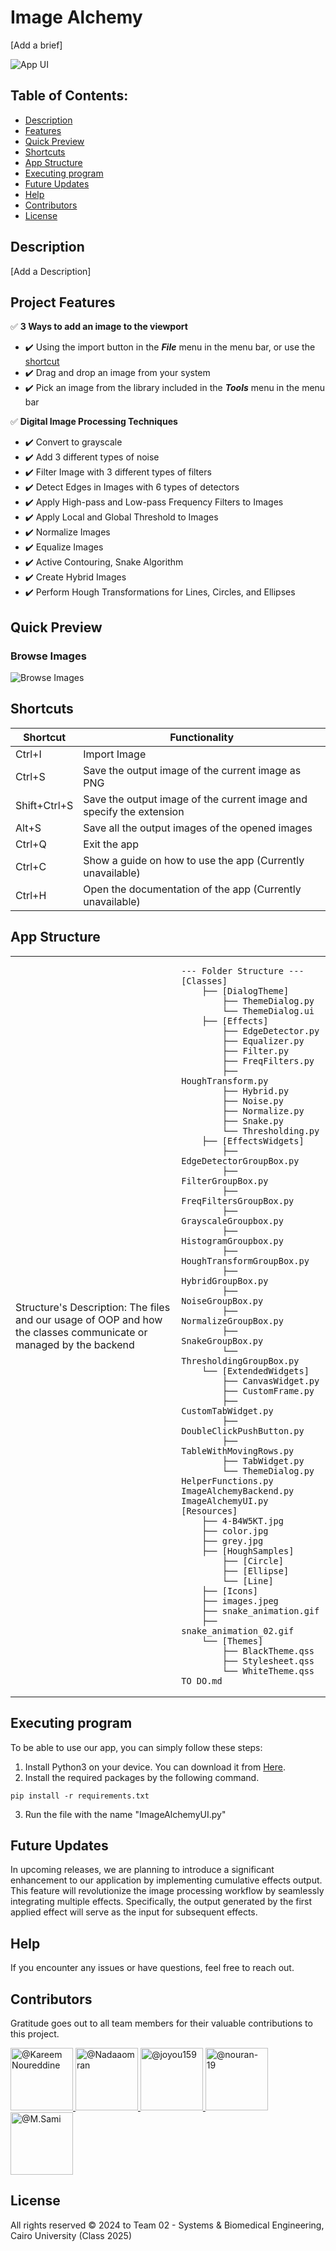 # Image Alchemy
[Add a brief]

![App UI](https://github.com/Computer-Vision-Spring-2024/Task-2/blob/main/README_resources/App_UI.png)


## Table of Contents:
- [Description](#description)
- [Features](#project-features)
- [Quick Preview](#quick-preview)
- [Shortcuts](#shortcuts)
- [App Structure](#app-structure)
- [Executing program](#executing-program)
- [Future Updates](#future-updates)
- [Help](#help)
- [Contributors](#contributors)
- [License](#license)

## Description

[Add a Description]

## Project Features
:white_check_mark: **3 Ways to add an image to the viewport**
- :heavy_check_mark: Using the import button in the **_File_** menu in the menu bar, or use the [shortcut](#shortcuts)
- :heavy_check_mark: Drag and drop an image from your system
- :heavy_check_mark: Pick an image from the library included in the **_Tools_** menu in the menu bar

:white_check_mark: **Digital Image Processing Techniques**
- :heavy_check_mark: Convert to grayscale
- :heavy_check_mark: Add 3 different types of noise
- :heavy_check_mark: Filter Image with 3 different types of filters
- :heavy_check_mark: Detect Edges in Images with 6 types of detectors
- :heavy_check_mark: Apply High-pass and Low-pass Frequency Filters to Images
- :heavy_check_mark: Apply Local and Global Threshold to Images
- :heavy_check_mark: Normalize Images
- :heavy_check_mark: Equalize Images
- :heavy_check_mark: Active Contouring, Snake Algorithm
- :heavy_check_mark: Create Hybrid Images
- :heavy_check_mark: Perform Hough Transformations for Lines, Circles, and Ellipses

## Quick Preview

### Browse Images
![Browse Images](README_resources/Import__gif.gif)

## Shortcuts
<center>

| Shortcut     | Functionality                                                        |
|--------------|----------------------------------------------------------------------|
| Ctrl+I       | Import Image                                                         |
| Ctrl+S       | Save the output image of the current image as PNG                    |
| Shift+Ctrl+S | Save the output image of the current image and specify the extension |
| Alt+S        | Save all the output images of the opened images                      |
| Ctrl+Q       | Exit the app                                                         |
| Ctrl+C       | Show a guide on how to use the app (Currently unavailable)           |
| Ctrl+H       | Open the documentation of the app (Currently unavailable)            |

</center>

## App Structure
<table>
  <tr>
    <td>Structure's Description: The files and our usage of OOP and how the classes communicate or managed by the backend
    </td>
    <td>

    --- Folder Structure ---
    [Classes]
        ├── [DialogTheme]
            ├── ThemeDialog.py
            └── ThemeDialog.ui
        ├── [Effects]
            ├── EdgeDetector.py
            ├── Equalizer.py
            ├── Filter.py
            ├── FreqFilters.py
            ├── HoughTransform.py
            ├── Hybrid.py
            ├── Noise.py
            ├── Normalize.py
            ├── Snake.py
            └── Thresholding.py
        ├── [EffectsWidgets]
            ├── EdgeDetectorGroupBox.py
            ├── FilterGroupBox.py
            ├── FreqFiltersGroupBox.py
            ├── GrayscaleGroupbox.py
            ├── HistogramGroupbox.py
            ├── HoughTransformGroupBox.py
            ├── HybridGroupBox.py
            ├── NoiseGroupBox.py
            ├── NormalizeGroupBox.py
            ├── SnakeGroupBox.py
            └── ThresholdingGroupBox.py
        └── [ExtendedWidgets]
            ├── CanvasWidget.py
            ├── CustomFrame.py
            ├── CustomTabWidget.py
            ├── DoubleClickPushButton.py
            ├── TableWithMovingRows.py
            ├── TabWidget.py
            └── ThemeDialog.py
    HelperFunctions.py
    ImageAlchemyBackend.py
    ImageAlchemyUI.py
    [Resources]
        ├── 4-B4W5KT.jpg
        ├── color.jpg
        ├── grey.jpg
        ├── [HoughSamples]
            ├── [Circle]
            ├── [Ellipse]
            └── [Line]
        ├── [Icons]
        ├── images.jpeg
        ├── snake_animation.gif
        ├── snake_animation_02.gif
        └── [Themes]
            ├── BlackTheme.qss
            ├── Stylesheet.qss
            └── WhiteTheme.qss
    TO_DO.md

  </tr>
</table>

## Executing program

To be able to use our app, you can simply follow these steps:
1. Install Python3 on your device. You can download it from <a href="https://www.python.org/downloads/">Here</a>.
2. Install the required packages by the following command.
```
pip install -r requirements.txt
```
3. Run the file with the name "ImageAlchemyUI.py"

## Future Updates
In upcoming releases, we are planning to introduce a significant enhancement to our application by implementing cumulative effects output. This feature will revolutionize the image processing workflow by seamlessly integrating multiple effects. Specifically, the output generated by the first applied effect will serve as the input for subsequent effects.

## Help

If you encounter any issues or have questions, feel free to reach out.

## Contributors

Gratitude goes out to all team members for their valuable contributions to this project.

<div align="left">
  <a href="https://github.com/cln-Kafka">
    <img src="https://avatars.githubusercontent.com/u/100665578?v=4" width="100px" alt="@Kareem Noureddine">
  </a>
  <a href="https://github.com/Nadaaomran">
    <img src="https://avatars.githubusercontent.com/u/104179154?v=4" width="100px" alt="@Nadaaomran">
  </a>
  <a href="https://github.com/joyou159">
    <img src="https://avatars.githubusercontent.com/u/85418161?v=4" width="100px" alt="@joyou159">
  </a>
  <a href="https://github.com/nouran-19">
    <img src="https://avatars.githubusercontent.com/u/99448829?v=4" width="100px" alt="@nouran-19">
  </a>
  <a href="https://github.com/MuhammadSamiAhmad">
    <img src="https://avatars.githubusercontent.com/u/101589634?v=4" width="100px" alt="@M.Sami">
  </a>
</div>

## License

All rights reserved © 2024 to Team 02 - Systems & Biomedical Engineering, Cairo University (Class 2025)

